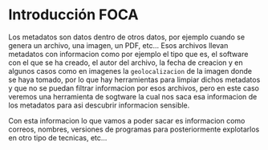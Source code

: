 # Introducción FOCA

Los metadatos son datos dentro de otros datos, por ejemplo cuando se genera un archivo, una imagen, un PDF, etc... Esos archivos llevan metadatos con informacion como por ejemplo el tipo que es, el software con el que se ha creado, el autor del archivo, la fecha de creacion y en algunos casos como en imagenes la `geolocalizacion` de la imagen donde se haya tomado, por lo que hay herramientas para limpiar dichos metadatos y que no se puedan filtrar informacion por esos archivos, pero en este caso veremos una herramienta de sogtware la cual nos saca esa informacion de los metadatos para asi descubrir informacion sensible.

Con esta informacion lo que vamos a poder sacar es informacion como correos, nombres, versiones de programas para posteriormente explotarlos en otro tipo de tecnicas, etc...
